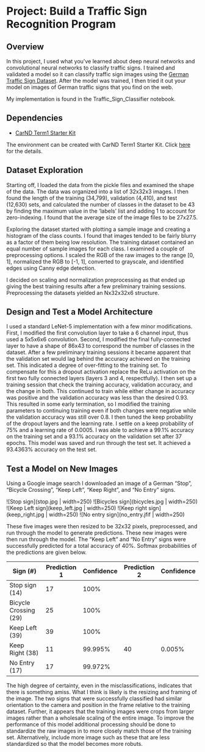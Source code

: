 # Project: Build a Traffic Sign Recognition Program

Overview
---
In this project, I used what you've learned about deep neural networks and convolutional neural networks to classify traffic signs. I trained and validated a model so it can classify traffic sign images using the [German Traffic Sign Dataset](http://benchmark.ini.rub.de/?section=gtsrb&subsection=dataset). After the model was trained, I then tried it out your model on images of German traffic signs that you find on the web.

My implementation is found in the Traffic_Sign_Classifier notebook.

## Dependencies

* [CarND Term1 Starter Kit](https://github.com/udacity/CarND-Term1-Starter-Kit)

The environment can be created with CarND Term1 Starter Kit. Click [here](https://github.com/udacity/CarND-Term1-Starter-Kit/blob/master/README.md) for the details.

## Dataset Exploration

Starting off, I loaded the data from the pickle files and examined the shape of the data. The data was organized into a list of 32x32x3 images. I then found the length of the training (34,799), validation (4,410), and test (12,630) sets, and calculated the number of classes in the dataset to be 43 by finding the maximum value in the ‘labels’ list and adding 1 to account for zero-indexing. I found that the average size of the image files to be 27x27.5.

Exploring the dataset started with plotting a sample image and creating a histogram of the class counts. I found that images tended to be fairly blurry as a factor of them being low resolution. The training dataset contained an equal number of sample images for each class. I examined a couple of preprocessing options. I scaled the RGB of the raw images to the range [0, 1], normalized the RGB to [-1, 1], converted to grayscale, and identified edges using Canny edge detection.

I decided on scaling and normalization preprocessing as that ended up giving the best training results after a few preliminary training sessions. Preprocessing the datasets yielded an Nx32x32x6 structure.

## Design and Test a Model Architecture

I used a standard LeNet-5 implementation with a few minor modifications. First, I modified the first convolution layer to take a 6 channel input, thus used a 5x5x6x6 convolution. Second, I modified the final fully-connected layer to have a shape of 86x43 to correspond the number of classes in the dataset. After a few preliminary training sessions it became apparent that the validation set would lag behind the accuracy achieved on the training set. This indicated a degree of over-fitting to the training set. To compensate for this a dropout activation replace the ReLu activation on the first two fully connected layers (layers 3 and 4, respectfully).
I then set up a training session that check the training accuracy, validation accuracy, and the change in both. This continued to train while either change in accuracy was positive and the validation accuracy was less than the desired 0.93. This resulted in some early termination, so I modified the training parameters to continuing training even if both changes were negative while the validation accuracy was still over 0.8. I then tuned the keep probability of the dropout layers and the learning rate. I settle on a keep probability of 75% and a learning rate of 0.0005. I was able to achieve a 99.1% accuracy on the training set and a 93.1% accuracy on the validation set after 37 epochs.
This model was saved and run through the test set. It achieved a 93.4363% accuracy on the test set.

## Test a Model on New Images

Using a Google image search I downloaded an image of a German “Stop”, “Bicycle Crossing”, “Keep Left”, “Keep Right”, and “No Entry” signs.

![Stop sign](stop.jpg | width=250) ![Bicycles sign](bicycles.jpg | width=250) ![Keep Left sign](keep_left.jpg | width=250) ![Keep right sign](keep_right.jpg | width=250) ![No entry sign](no_entry.jfif | width=250)

These five images were then resized to be 32x32 pixels, preprocessed, and run through the model to generate predictions. These new images were then run through the model. The “Keep Left” and “No Entry” signs were successfully predicted for a total accuracy of 40%. Softmax probabilities of the predictions are given below.

Sign (#) | Prediction 1 | Confidence | Prediction 2 | Confidence |
---------| -------------| -----------| -------------| -----------|
Stop sign (14) | 17 | 100% |
Bicycle Crossing (29) | 25 | 100%|
Keep Left (39) | 39 | 100% |
Keep Right (38) | 11 | 99.995% | 40 | 0.005% |
No Entry (17) | 17 | 99.972% |

The high degree of certainty, even in the misclassifications, indicates that there is something amiss. What I think is likely is the resizing and framing of the image. The two signs that were successfully classified had similar orientation to the camera and position in the frame relative to the training dataset. Further, it appears that the training images were crops from larger images rather than a wholesale scaling of the entire image. To improve the performance of this model additional processing should be done to standardize the raw images in to more closely match those of the training set. Alternatively, include more image such as these that are less standardized so that the model becomes more robuts.
